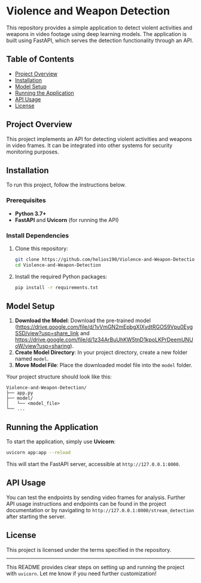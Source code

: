 # Violence and Weapon Detection

This repository provides a simple application to detect violent activities and weapons in video footage using deep learning models. The application is built using FastAPI, which serves the detection functionality through an API.

## Table of Contents
- [Project Overview](#project-overview)
- [Installation](#installation)
- [Model Setup](#model-setup)
- [Running the Application](#running-the-application)
- [API Usage](#api-usage)
- [License](#license)

## Project Overview

This project implements an API for detecting violent activities and weapons in video frames. It can be integrated into other systems for security monitoring purposes.

## Installation

To run this project, follow the instructions below.

### Prerequisites
- **Python 3.7+**
- **FastAPI** and **Uvicorn** (for running the API)

### Install Dependencies
1. Clone this repository:
   ```bash
   git clone https://github.com/helios190/Violence-and-Weapon-Detection.git
   cd Violence-and-Weapon-Detection
   ```

2. Install the required Python packages:
   ```bash
   pip install -r requirements.txt
   ```

## Model Setup

1. **Download the Model**: Download the pre-trained model (https://drive.google.com/file/d/1vVmGN2mEpbgXIXydtRGOS9Vpu0EygSSD/view?usp=share_link and https://drive.google.com/file/d/1z34ArBuUhKW5tnD1kpoLKPrDeemUNUoW/view?usp=sharing).
2. **Create Model Directory**: In your project directory, create a new folder named `model`.
3. **Move Model File**: Place the downloaded model file into the `model` folder.

Your project structure should look like this:
```
Violence-and-Weapon-Detection/
├── app.py
├── model/
│   └── <model_file>
└── ...
```

## Running the Application

To start the application, simply use **Uvicorn**:

```bash
uvicorn app:app --reload
```

This will start the FastAPI server, accessible at `http://127.0.0.1:8000`.

## API Usage

You can test the endpoints by sending video frames for analysis. Further API usage instructions and endpoints can be found in the project documentation or by navigating to `http://127.0.0.1:8000/stream_detection` after starting the server.

## License

This project is licensed under the terms specified in the repository.

--- 

This README provides clear steps on setting up and running the project with `uvicorn`. Let me know if you need further customization!
